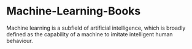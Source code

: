 # Machine-Learning-Books
Machine learning is a subfield of artificial intelligence, which is broadly defined as the capability of a machine to imitate intelligent human behaviour.
